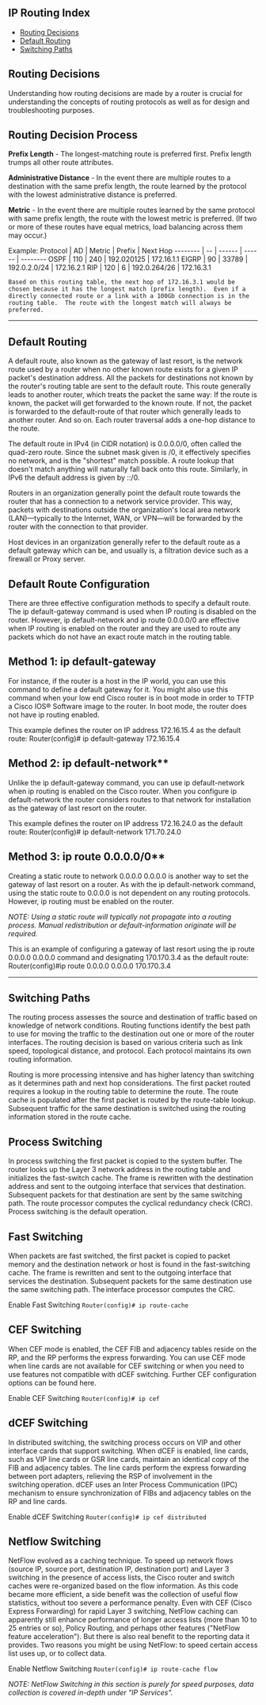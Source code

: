 ## IP Routing Index
 - [Routing Decisions](#routing-decisions)
 - [Default Routing](#default-routing)
 - [Switching Paths](#switching-paths)

## Routing Decisions 
Understanding how routing decisions are made by a router is crucial for understanding the concepts of routing protocols as well as for design and troubleshooting purposes. 
 
## Routing Decision Process 
**Prefix Length** - The longest-matching route is preferred first. Prefix length trumps all other route attributes. 

**Administrative Distance** - In the event there are multiple routes to a destination with the same prefix length, the route learned by the protocol with the lowest administrative distance is preferred. 

**Metric** - In the event there are multiple routes learned by the same protocol with same prefix length, the route with the lowest metric is preferred. (If two or more of these routes have equal metrics, load balancing across them may occur.) 
 
Example:
Protocol | AD | Metric | Prefix | Next Hop
-------- | -- | ------ | ------ | --------
OSPF | 110 | 240 | 192.020125 | 172.16.1.1
EIGRP | 90 | 33789 | 192.0.2.0/24 | 172.16.2.1
RIP | 120 | 6 | 192.0.264/26 | 172.16.3.1
 
```Based on this routing table, the next hop of 172.16.3.1 would be chosen because it has the longest match (prefix length).  Even if a directly connected route or a link with a 100Gb connection is in the routing table.  The route with the longest match will always be preferred.```

----------------------------------------------------------------------------------------------------------------------------------------------------------------

## Default Routing

A default route, also known as the gateway of last resort, is the network route used by a router when no other known route exists for a given IP packet's destination address. All the packets for destinations not known by the router's routing table are sent to the default route. This route generally leads to another router, which treats the packet the same way: If the route is known, the packet will get forwarded to the known route. If not, the packet is forwarded to the default-route of that router which generally leads to another router. And so on. Each router traversal adds a one-hop distance to the route. 
 
The default route in IPv4 (in CIDR notation) is 0.0.0.0/0, often called the quad-zero route. Since the subnet mask given is /0, it effectively specifies no network, and is the "shortest" match possible. A route lookup that doesn't match anything will naturally fall back onto this route. Similarly, in IPv6 the default address is given by ::/0. 
 
Routers in an organization generally point the default route towards the router that has a connection to a network service provider. This way, packets with destinations outside the organization's local area network (LAN)—typically to the Internet, WAN, or VPN—will be forwarded by the router with the connection to that provider. 
 
Host devices in an organization generally refer to the default route as a default gateway which can be, and usually is, a filtration device such as a firewall or Proxy server. 
 
## Default Route Configuration 

There are three effective configuration methods to specify a default route.  The ip default-gateway command is used when IP routing is disabled on the router. However, ip default-network and ip route 0.0.0.0/0 are effective when IP routing is enabled on the router and they are used to route any packets which do not have an exact route match in the routing table. 
 
## Method 1: ip default-gateway

For instance, if the router is a host in the IP world, you can use this command to define a default gateway for it. You might also use this command when your low end Cisco router is in boot mode in order to TFTP a Cisco IOS® Software image to the router. In boot mode, the router does not have ip routing enabled. 
 
This example defines the router on IP address 172.16.15.4 as the default route: 
Router(config)# ip default-gateway 172.16.15.4 
 
## Method 2: ip default-network** 

Unlike the ip default-gateway command, you can use ip default-network when ip routing is enabled on the Cisco router. When you configure ip default-network the router considers routes to that network for installation as the gateway of last resort on the router.  
 
This example defines the router on IP address 172.16.24.0 as the default route: 
Router(config)# ip default-network 171.70.24.0 
 
## Method 3: ip route 0.0.0.0/0**

Creating a static route to network 0.0.0.0 0.0.0.0 is another way to set the gateway of last resort on a router. As with the ip default-network command, using the static route to 0.0.0.0 is not dependent on any routing protocols. However, ip routing must be enabled on the router.  
 
*NOTE:  Using a static route will typically not propagate into a routing process.  Manual redistribution or default-information originate will be required.*  
 
This is an example of configuring a gateway of last resort using the ip route 0.0.0.0 0.0.0.0 command and designating 170.170.3.4 as the default route:  
Router(config)#ip route 0.0.0.0 0.0.0.0 170.170.3.4 

----------------------------------------------------------------------------------------------------------------------------------------------------------------

## Switching Paths

The routing process assesses the source and destination of traffic based on knowledge of network conditions. Routing functions identify the best path to use for moving the traffic to the destination out one or more of the router interfaces. The routing decision is based on various criteria such as link speed, topological distance, and protocol. Each protocol maintains its own routing information.  
 
Routing is more processing intensive and has higher latency than switching as it determines path and next hop considerations. The first packet routed requires a lookup in the routing table to determine the route. The route cache is populated after the first packet is routed by the route-table lookup. Subsequent traffic for the same destination is switched using the routing information stored in the route cache.  
 
## Process Switching

In process switching the first packet is copied to the system buffer. The router looks up the Layer 3 network address in the routing table and initializes the fast-switch cache. The frame is rewritten with the destination address and sent to the outgoing interface that services that destination. Subsequent packets for that destination are sent by the same switching path. The route processor computes the cyclical redundancy check (CRC). Process switching is the default operation. 
 
## Fast Switching

When packets are fast switched, the first packet is copied to packet memory and the destination network or host is found in the fast-switching cache. The frame is rewritten and sent to the outgoing interface that services the destination. Subsequent packets for the same destination use the same switching path. The interface processor computes the CRC. 
 
Enable Fast Switching ```Router(config)# ip route-cache``` 
 
## CEF Switching

When CEF mode is enabled, the CEF FIB and adjacency tables reside on the RP, and the RP performs the express forwarding. You can use CEF mode when line cards are not available for CEF switching or when you need to use features not compatible with dCEF switching.  Further CEF configuration options can be found here. 
 
Enable CEF Switching ```Router(config)# ip cef```
 
## dCEF Switching
In distributed switching, the switching process occurs on VIP and other interface cards that support switching. When dCEF is enabled, line cards, such as VIP line cards or GSR line cards, maintain an identical copy of the FIB and adjacency tables. The line cards perform the express forwarding between port adapters, relieving the RSP of involvement in the switching operation. dCEF uses an Inter Process Communication (IPC) mechanism to ensure synchronization of FIBs and adjacency tables on the RP and line cards.  
  
Enable dCEF Switching ```Router(config)# ip cef distributed``` 
 
## Netflow Switching

NetFlow evolved as a caching technique. To speed up network flows (source IP, source port, destination IP, destination port) and Layer 3 switching in the presence of access lists, the Cisco router and switch caches were re-organized based on the flow information. As this code became more efficient, a side benefit was the collection of useful flow statistics, without too severe a performance penalty. Even with CEF (Cisco Express Forwarding) for rapid Layer 3 switching, NetFlow caching can apparently still enhance performance of longer access lists (more than 10 to 25 entries or so), Policy Routing, and perhaps other features ("NetFlow feature acceleration"). But there is also real benefit to the reporting data it provides. Two reasons you might be using NetFlow: to speed certain access list uses up, or to collect data. 
 
Enable Netflow Switching ```Router(config)# ip route-cache flow```
 
*NOTE: NetFlow Switching in this section is purely for speed purposes, data collection is covered in-depth under "IP Services".*
